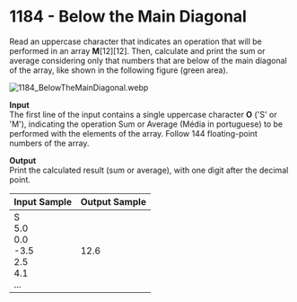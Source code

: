 # 1184 - Below the Main Diagonal

Read an uppercase character that indicates an operation that will be performed in an array **M**[12][12]. Then, calculate and print the sum or average considering only that numbers that are below of the main diagonal of the array, like shown in the following figure (green area).

![1184_BelowTheMainDiagonal.webp]()

**Input**<br>
The first line of the input contains a single uppercase character **O** ('S' or 'M'), indicating the operation Sum or Average (Média in portuguese) to be performed with the elements of the array. Follow 144 floating-point numbers of the array.

**Output**<br>
Print the calculated result (sum or average), with one digit after the decimal point.

| Input Sample                                             | Output Sample |
|:---------------------------------------------------------|:--------------|
| S <br> 5.0 <br> 0.0 <br> -3.5 <br> 2.5 <br> 4.1 <br> ... | 12.6          |